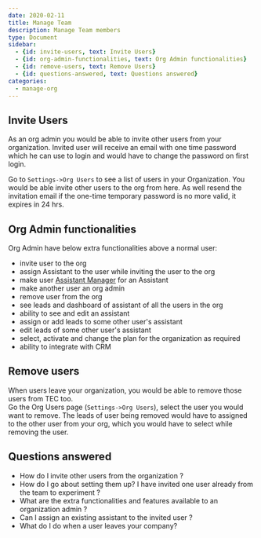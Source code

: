 ```yaml
---
date: 2020-02-11
title: Manage Team
description: Manage Team members
type: Document
sidebar:
  - {id: invite-users, text: Invite Users}
  - {id: org-admin-functionalities, text: Org Admin functionalities}
  - {id: remove-users, text: Remove Users}
  - {id: questions-answered, text: Questions answered}
categories:
  - manage-org
---
```


## Invite Users
As an org admin you would be able to invite other users from your organization. Invited user will receive an email with one time password which he can use to login and would have to change the password on first login. 

Go to `Settings->Org Users` to see a list of users in your Organization. 
You would be able invite other users to the org from here. As well resend the invitation email if the one-time temporary password is no more valid, it expires in 24 hrs. 

## Org Admin functionalities 
Org Admin have below extra functionalities above a normal user:
- invite user to the org
- assign Assistant to the user while inviting the user to the org
- make user [Assistant Manager](../../getting-responses/assistant-details/#assistant-manager) for an Assistant
- make another user an org admin
- remove user from the org
- see leads and dashboard of assistant of all the users in the org
- ability to see and edit an assistant
- assign or add leads to some other user's assistant
- edit leads of some other user's assistant
- select, activate and change the plan for the organization as required
- ability to integrate with CRM

## Remove users
When users leave your organization, you would be able to remove those users from TEC too.  
Go the Org Users page (`Settings->Org Users`), select the user you would want to remove. The leads of user being removed would have to assigned to the other user from your org, which you would have to select while removing the user.

## Questions answered
- How do I invite other users from the organization ?
- How do I go about setting them up? I have invited one user already from the team to experiment ?
- What are the extra functionalities and features available to an organization admin ?
- Can I assign an existing assistant to the invited user ? 
- What do I do when a user leaves your company?